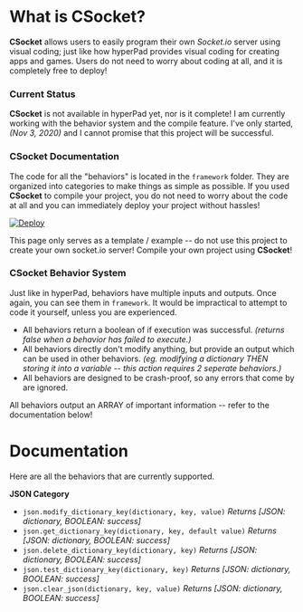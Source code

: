 # What is CSocket?
**CSocket** allows users to easily program their own *Socket.io* server using visual coding; just like how hyperPad provides visual coding for creating apps and games. Users do not need to worry about coding at all, and it is completely free to deploy!

### Current Status
**CSocket** is not available in hyperPad yet, nor is it complete! I am currently working with the behavior system and the compile feature. I've only started, *(Nov 3, 2020)* and I cannot promise that this project will be successful.

### CSocket Documentation

The code for all the "behaviors" is located in the `framework` folder. They are organized into categories to make things as simple as possible. If you used **CSocket** to compile your project, you do not need to worry about the code at all and you can immediately deploy your project without hassles!

[![Deploy](https://www.herokucdn.com/deploy/button.png)](https://heroku.com/deploy?template=https://github.com/RXCodes/CSocket/)

This page only serves as a template / example -- do not use this project to create your own socket.io server! Compile your own project using **CSocket**!

### CSocket Behavior System
Just like in hyperPad, behaviors have multiple inputs and outputs. Once again, you can see them in `framework`. It would be impractical to attempt to code it yourself, unless you are experienced.

- All behaviors return a boolean of if execution was successful. *(returns false when a behavior has failed to execute.)*
- All behaviors directly don't modify anything, but provide an output which can be used in other behaviors. *(eg. modifying a dictionary THEN storing it into a variable -- this action requires 2 seperate behaviors.)*
- All behaviors are designed to be crash-proof, so any errors that come by are ignored.

All behaviors output an ARRAY of important information -- refer to the documentation below!
# Documentation
Here are all the behaviors that are currently supported.

**JSON Category**
- `json.modify_dictionary_key(dictionary, key, value)`
_Returns [JSON: dictionary, BOOLEAN: success]_
- `json.get_dictionary_key(dictionary, key, default value)`
_Returns [JSON: dictionary, BOOLEAN: success]_
- `json.delete_dictionary_key(dictionary, key)`
_Returns [JSON: dictionary, BOOLEAN: success]_
- `json.test_dictionary_key(dictionary, key)`
_Returns [JSON: dictionary, BOOLEAN: success]_
- `json.clear_json(dictionary, key, value)`
_Returns [JSON: dictionary, BOOLEAN: success]_
